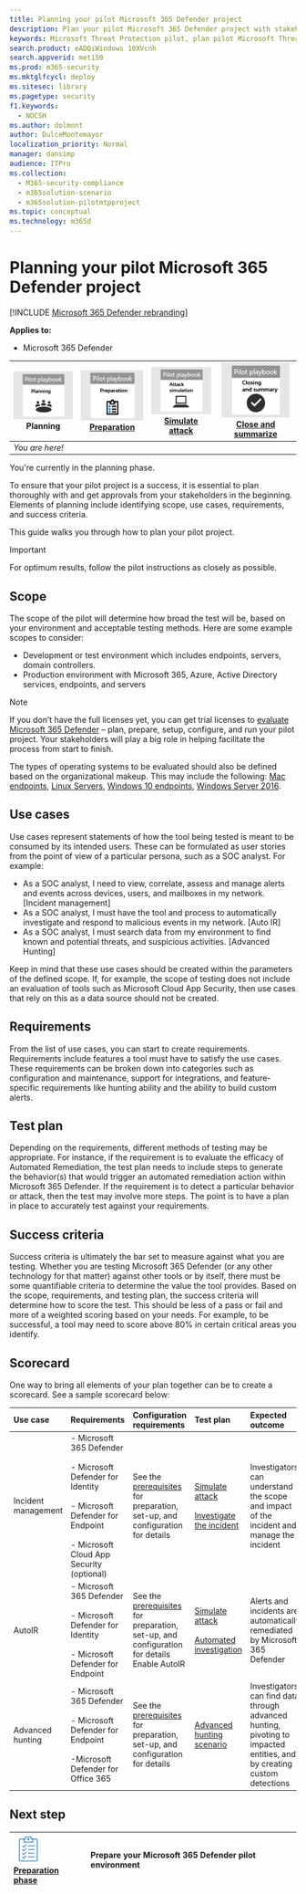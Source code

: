 ```yaml
---
title: Planning your pilot Microsoft 365 Defender project
description: Plan your pilot Microsoft 365 Defender project with stakeholders to manage expectations and ensure successful outcome.
keywords: Microsoft Threat Protection pilot, plan pilot Microsoft Threat Protection project, evaluate Microsoft Threat Protection in production, Microsoft Threat Protection pilot project, cyber security, advanced persistent threat, enterprise security, devices, device, identity, users, data, applications, incidents, automated investigation and remediation, advanced hunting
search.product: eADQiWindows 10XVcnh
search.appverid: met150
ms.prod: m365-security
ms.mktglfcycl: deploy
ms.sitesec: library
ms.pagetype: security
f1.keywords: 
  - NOCSH
ms.author: dolmont
author: DulceMontemayor
localization_priority: Normal
manager: dansimp
audience: ITPro
ms.collection: 
  - M365-security-compliance
  - m365solution-scenario
  - m365solution-pilotmtpproject
ms.topic: conceptual
ms.technology: m365d
---
```


# Planning your pilot Microsoft 365 Defender project 

[!INCLUDE [Microsoft 365 Defender rebranding](../includes/microsoft-defender.md)]


**Applies to:**
- Microsoft 365 Defender

|![Planning](../../media/phase-diagrams/1-planning.png)<br/>Planning|[![Prepare](../../media/phase-diagrams/2-prepare.png)](prepare-mtpeval.md)<br/>[Preparation](prepare-mtpeval.md) | [![Simulate attack](../../media/phase-diagrams/3-simluate.png)](mtp-pilot-simulate.md)<br/>[Simulate attack](mtp-pilot-simulate.md) | [![Close and summarize](../../media/phase-diagrams/4-summary.png)](mtp-pilot-close.md)<br/>[Close and summarize](mtp-pilot-close.md)|
|--|--|--|--|
|*You are here!*| | | |

You're currently in the planning phase.

To ensure that your pilot project is a success, it is essential to plan thoroughly with and get approvals from your stakeholders in the beginning. Elements of planning include identifying scope, use cases, requirements, and success criteria.

This guide walks you through how to plan your pilot project. 

>[!IMPORTANT]
>For optimum results, follow the pilot instructions as closely as possible.


## Scope

The scope of the pilot will determine how broad the test will be, based on your environment and acceptable testing methods. Here are some example scopes to consider:
- Development or test environment which includes endpoints, servers, domain controllers.
- Production environment with Microsoft 365, Azure, Active Directory services, endpoints, and servers

>[!NOTE]
>If you don’t have the full licenses yet, you can get trial licenses to [evaluate Microsoft 365 Defender](https://aka.ms/mtp-trial-lab) – plan, prepare, setup, configure, and run your pilot project. Your stakeholders will play a big role in helping facilitate the process from start to finish.

The types of operating systems to be evaluated should also be defined based on the organizational makeup. This may include the following: [Mac endpoints](https://docs.microsoft.com/windows/security/threat-protection/microsoft-defender-atp/microsoft-defender-atp-mac#system-requirements), [Linux Servers](https://docs.microsoft.com/windows/security/threat-protection/microsoft-defender-atp/microsoft-defender-atp-linux#system-requirements), [Windows 10 endpoints](https://docs.microsoft.com/windows/security/threat-protection/microsoft-defender-atp/minimum-requirements#supported-windows-versions), [Windows Server 2016](https://docs.microsoft.com/windows/security/threat-protection/microsoft-defender-atp/minimum-requirements#supported-windows-versions).

## Use cases

Use cases represent statements of how the tool being tested is meant to be consumed by its intended users. These can be formulated as user stories from the point of view of a particular persona, such as a SOC analyst. For example:
- As a SOC analyst, I need to view, correlate, assess and manage alerts and events across devices, users, and mailboxes in my network. [Incident management]
- As a SOC analyst, I must have the tool and process to automatically investigate and respond to malicious events in my network. [Auto IR]
- As a SOC analyst, I must search data from my environment to find known and potential threats, and suspicious activities. [Advanced Hunting]

Keep in mind that these use cases should be created within the parameters of the defined scope. If, for example, the scope of testing does not include an evaluation of tools such as Microsoft Cloud App Security, then use cases that rely on this as a data source should not be created.

## Requirements

From the list of use cases, you can start to create requirements. Requirements include features a tool must have to satisfy the use cases. These requirements can be broken down into categories such as configuration and maintenance, support for integrations, and feature-specific requirements like hunting ability and the ability to build custom alerts.

## Test plan

Depending on the requirements, different methods of testing may be appropriate. For instance, if the requirement is to evaluate the efficacy of Automated Remediation, the test plan needs to include steps to generate the behavior(s) that would trigger an automated remediation action within Microsoft 365 Defender. If the requirement is to detect a particular behavior or attack, then the test may involve more steps. The point is to have a plan in place to accurately test against your requirements.

## Success criteria

Success criteria is ultimately the bar set to measure against what you are testing. Whether you are testing Microsoft 365 Defender (or any other technology for that matter) against other tools or by itself, there must be some quantifiable criteria to determine the value the tool provides. Based on the scope, requirements, and testing plan, the success criteria will determine how to score the test. This should be less of a pass or fail and more of a weighted scoring based on your needs. For example, to be successful, a tool may need to score above 80% in certain critical areas you identify.

## Scorecard

One way to bring all elements of your plan together can be to create a scorecard. See a sample scorecard below:

| Use case | Requirements | Configuration requirements | Test plan | Expected outcome | Test status | Score | Notes |
|:-------|:-------|:-------|:-------|:-------|:-------|:-------|:-------|
|Incident management|-	Microsoft 365 Defender	</br></br>- Microsoft Defender for Identity </br></br>- Microsoft Defender for Endpoint </br></br>- Microsoft Cloud App Security (optional)|See the [prerequisites](https://aka.ms/mtp-trial-lab) for preparation, set-up, and configuration for details |[Simulate attack](mtp-pilot-simulate.md) <br></br>[Investigate the incident](https://docs.microsoft.com/microsoft-365/security/defender/mtp-pilot-simulate#investigate-an-incident) |Investigators can understand the scope and impact of the incident and manage the incident||||
|AutoIR|-	Microsoft 365 Defender </br></br>- Microsoft Defender for Identity </br></br>- Microsoft Defender for Endpoint |See the [prerequisites](https://aka.ms/mtp-trial-lab) for preparation, set-up, and configuration for details <br>Enable AutoIR  |[Simulate attack](mtp-pilot-simulate.md) <br></br>[Automated investigation](https://docs.microsoft.com/microsoft-365/security/defender/mtp-pilot-simulate#automated-investigation-and-remediation) |Alerts and incidents are automatically remediated by Microsoft 365 Defender||||
|Advanced hunting|-	Microsoft 365 Defender </br></br>- Microsoft Defender for Endpoint </br></br>-Microsoft Defender for Office 365	|See the [prerequisites](https://aka.ms/mtp-trial-lab) for preparation, set-up, and configuration for details|[Advanced hunting scenario](https://docs.microsoft.com/microsoft-365/security/defender/mtp-pilot-simulate#advanced-hunting-scenario) |Investigators can find data through advanced hunting, pivoting to impacted entities, and by creating custom detections||||



## Next step
|![Preparation phase](../../media/mtp/prep.png) <br>[Preparation phase](prepare-mtpeval.md) | Prepare your Microsoft 365 Defender pilot environment
|:-------|:-----|
